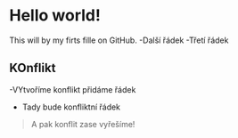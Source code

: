 # Hello world!
This will by my firts fille on GitHub.
-Další řádek
-Třetí řádek
## KOnflikt
-VYtvoříme konflikt  přidáme řádek
- Tady bude konfliktní řádek
> A pak konflit zase vyřešíme!
